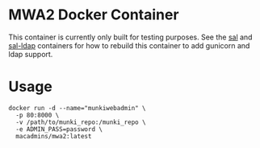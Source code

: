 # MWA2 Docker Container

This container is currently only built for testing purposes.
See the [sal](https://github.com/salopensource/sal) and [sal-ldap](https://github.com/macadmins/sal-ldap) containers for how to rebuild this container to add gunicorn and ldap support.


# Usage

```
docker run -d --name="munkiwebadmin" \
  -p 80:8000 \
  -v /path/to/munki_repo:/munki_repo \
  -e ADMIN_PASS=password \
  macadmins/mwa2:latest
```



